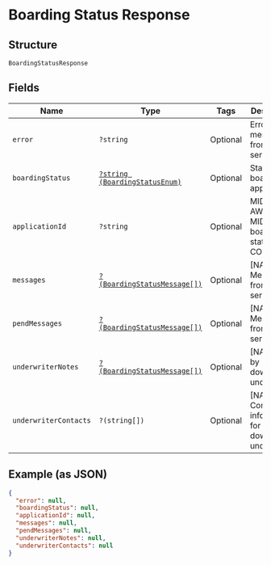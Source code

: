 
# Boarding Status Response

## Structure

`BoardingStatusResponse`

## Fields

| Name | Type | Tags | Description | Getter | Setter |
|  --- | --- | --- | --- | --- | --- |
| `error` | `?string` | Optional | Error message from service | getError(): ?string | setError(?string error): void |
| `boardingStatus` | [`?string (BoardingStatusEnum)`](../../doc/models/boarding-status-enum.md) | Optional | Status of boarded application | getBoardingStatus(): ?string | setBoardingStatus(?string boardingStatus): void |
| `applicationId` | `?string` | Optional | MID (EU) or AWB (NA), MID in NA if boarding status is COMPLETE | getApplicationId(): ?string | setApplicationId(?string applicationId): void |
| `messages` | [`?(BoardingStatusMessage[])`](../../doc/models/boarding-status-message.md) | Optional | [NA] Messages from service | getMessages(): ?array | setMessages(?array messages): void |
| `pendMessages` | [`?(BoardingStatusMessage[])`](../../doc/models/boarding-status-message.md) | Optional | [NA] Pend Messages from service | getPendMessages(): ?array | setPendMessages(?array pendMessages): void |
| `underwriterNotes` | [`?(BoardingStatusMessage[])`](../../doc/models/boarding-status-message.md) | Optional | [NA] Notes by downstream underwritter | getUnderwriterNotes(): ?array | setUnderwriterNotes(?array underwriterNotes): void |
| `underwriterContacts` | `?(string[])` | Optional | [NA] Contact information for downstream underwritter | getUnderwriterContacts(): ?array | setUnderwriterContacts(?array underwriterContacts): void |

## Example (as JSON)

```json
{
  "error": null,
  "boardingStatus": null,
  "applicationId": null,
  "messages": null,
  "pendMessages": null,
  "underwriterNotes": null,
  "underwriterContacts": null
}
```

